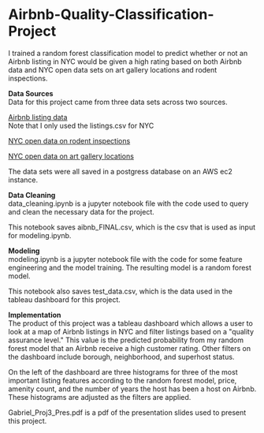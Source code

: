 # Airbnb-Quality-Classification-Project
I trained a random forest classification model to predict whether or not an Airbnb listing in NYC would be given a high rating based on both Airbnb data and NYC open data sets on art gallery locations and rodent inspections.  

**Data Sources**  
Data for this project came from three data sets across two sources.  

[Airbnb listing data](http://insideairbnb.com/get-the-data.html)  
Note that I only used the listings.csv for NYC

[NYC open data on rodent inspections](https://data.cityofnewyork.us/Health/Rodent-Inspection/p937-wjvj)

[NYC open data on art gallery locations](https://data.cityofnewyork.us/Recreation/New-York-City-Art-Galleries/tgyc-r5jh)  

The data sets were all saved in a postgress database on an AWS ec2 instance.

**Data Cleaning**  
data_cleaning.ipynb is a jupyter notebook file with the code used to query and clean the necessary data for the project.  

This notebook saves aibnb_FINAL.csv, which is the csv that is used as input for modeling.ipynb.

**Modeling**  
modeling.ipynb is a jupyter notebook file with the code for some feature engineering and the model training.
The resulting model is a random forest model.

This notebook also saves test_data.csv, which is the data used
in the tableau dashboard for this project.

**Implementation**  
The product of this project was a tableau dashboard which allows a user to look at a map of Airbnb
listings in NYC and filter listings based on a "quality assurance level." This value is the
predicted probability from my random forest model that an Airbnb receive a high customer rating.
Other filters on the dashboard include borough, neighborhood, and superhost status.  

On the left of the dashboard are three histograms for three of the most important listing features
according to the random forest model, price, amenity count, and the number of years the host
has been a host on Airbnb. These histograms are adjusted as the filters are applied.  

Gabriel_Proj3_Pres.pdf is a pdf of the presentation slides used to present this project.
